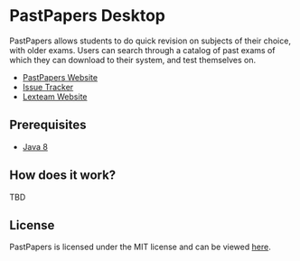 PastPapers Desktop
==================

PastPapers allows students to do quick revision on subjects of their choice, with older
exams. Users can search through a catalog of past exams of which they can download to
their system, and test themselves on.

- [PastPapers Website](http://pastpapers.lexteam.xyz/)
- [Issue Tracker](https://github.com/PastPapers/PastPapers/issues)
- [Lexteam Website](https://www.lexteam.xyz/)

## Prerequisites

- [Java 8](http://www.oracle.com/technetwork/java/javase/overview/java8-2100321.html)

## How does it work?

TBD

## License

PastPapers is licensed under the MIT license and can be viewed [here](LICENSE.txt).
